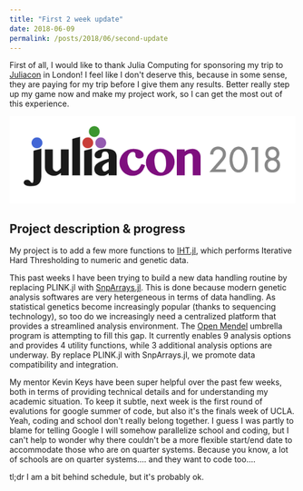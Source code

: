 ```yaml
---
title: "First 2 week update"
date: 2018-06-09
permalink: /posts/2018/06/second-update
---
```


First of all, I would like to thank Julia Computing for sponsoring my trip to [Juliacon](http://juliacon.org/2018/) in London! I feel like I don't deserve this, because in some sense, they are paying for my trip before I give them any results. Better really step up my game now and make my project work, so I can get the most out of this experience. 

![](juliacon.png)

## Project description & progress

My project is to add a few more functions to [IHT.jl](https://github.com/klkeys/IHT.jl), which performs Iterative Hard Thresholding to numeric and genetic data. 

This past weeks I have been trying to build a new data handling routine by replacing PLINK.jl with [SnpArrays.jl](https://openmendel.github.io/SnpArrays.jl/latest/). This is done because modern genetic analysis softwares are very hetergeneous in terms of data handling. As statistical genetics become increasingly popular (thanks to sequencing technology), so too do we increasingly need a centralized platform that provides a streamlined analysis environment. The [Open Mendel](https://openmendel.github.io/) umbrella program is attempting to fill this gap. It currently enables 9 analysis options and provides 4 utility functions, while 3 additional analysis options are underway. By replace PLINK.jl with SnpArrays.jl, we promote data compatibility and integration. 

My mentor Kevin Keys have been super helpful over the past few weeks, both in terms of providing technical details and for understanding my academic situation. To keep it subtle, next week is the first round of evalutions for google summer of code, but also it's the finals week of UCLA. Yeah, coding and school don't really belong together. I guess I was partly to blame for telling Google I will somehow parallelize school and coding, but I can't help to wonder why there couldn't be a more flexible start/end date to accommodate those who are on quarter systems. Because you know, a lot of schools are on quarter systems.... and they want to code too....

tl;dr 
I am a bit behind schedule, but it's probably ok. 